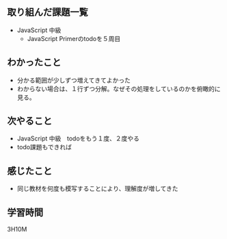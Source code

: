 ## 取り組んだ課題一覧

- JavaScript 中級
  - JavaScript Primerのtodoを５周目


## わかったこと

- 分かる範囲が少しずつ増えてきてよかった
- わからない場合は、１行ずつ分解。なぜその処理をしているのかを俯瞰的に見る。

## 次やること

- JavaScript 中級　todoをもう１度、２度やる
- todo課題もできれば

## 感じたこと

- 同じ教材を何度も模写することにより、理解度が増してきた

## 学習時間

3H10M
